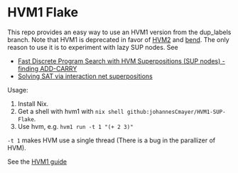 # HVM1 Flake
This repo provides an easy way to use an HVM1 version from the dup_labels branch. Note that HVM1 is deprecated in favor of [HVM2](https://github.com/HigherOrderCO/HVM/tree/main) and [bend](https://github.com/HigherOrderCO/Bend). The only reason to use it is to experiment with lazy SUP nodes. See 
- [Fast Discrete Program Search with HVM Superpositions (SUP nodes) - finding ADD-CARRY](https://gist.github.com/VictorTaelin/d5c318348aaee7033eb3d18b0b0ace34)
- [Solving SAT via interaction net superpositions](https://gist.github.com/VictorTaelin/9061306220929f04e7e6980f23ade615)

Usage:
1. Install Nix.
2. Get a shell with hvm1 with `nix shell github:johannesCmayer/HVM1-SUP-Flake`.
3. Use hvm, e.g. `hvm1 run -t 1 "(+ 2 3)"`

`-t 1` makes HVM use a single thread (There is a bug in the parallizer of HVM).

See the [HVM1 guide](https://github.com/HigherOrderCO/HVM1/blob/dup_labels/guide/HOW.md)

